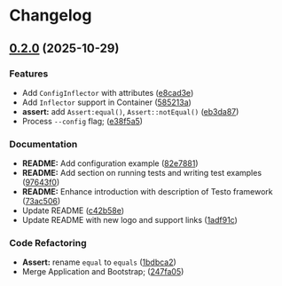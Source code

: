 # Changelog

## [0.2.0](https://github.com/php-testo/testo/compare/0.1.0...0.2.0) (2025-10-29)


### Features

* Add `ConfigInflector` with attributes ([e8cad3e](https://github.com/php-testo/testo/commit/e8cad3e1a011ba7d2d2b5a59c671e1d34bc3c38c))
* Add `Inflector` support in Container ([585213a](https://github.com/php-testo/testo/commit/585213afa285ad02b4da7fdbc8a4f5f6fca714b4))
* **assert:** add `Assert:equal()`, `Assert::notEqual()` ([eb3da87](https://github.com/php-testo/testo/commit/eb3da877e1b225cee86369f19098f235b4ee0f1b))
* Process `--config` flag; ([e38f5a5](https://github.com/php-testo/testo/commit/e38f5a5ae73e41a0bd8286f668b037d5c24724c3))


### Documentation

* **README:** Add configuration example ([82e7881](https://github.com/php-testo/testo/commit/82e788145c56e07ee861fdd93ddcab2ad5f2e189))
* **README:** Add section on running tests and writing test examples ([97643f0](https://github.com/php-testo/testo/commit/97643f0b3adf5392e419bfa3c3f5336f97cbb2d1))
* **README:** Enhance introduction with description of Testo framework ([73ac506](https://github.com/php-testo/testo/commit/73ac506e1cf4982d72e13d401e4fa563ba919e41))
* Update README ([c42b58e](https://github.com/php-testo/testo/commit/c42b58e73f7b81c9bb85f48739ea1615fef8dd70))
* Update README with new logo and support links ([1adf91c](https://github.com/php-testo/testo/commit/1adf91cc545a9c2a79fa68c59630cbc3f6839782))


### Code Refactoring

* **Assert:** rename `equal` to `equals` ([1bdbca2](https://github.com/php-testo/testo/commit/1bdbca2ddac6f10bd57480e83b89cbe58e6b8291))
* Merge Application and Bootstrap; ([247fa05](https://github.com/php-testo/testo/commit/247fa057a64ff0c8770248d77b654bba568e2a24))
